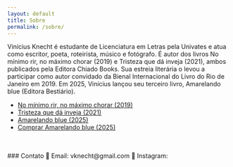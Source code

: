 ```yaml
---
layout: default
title: Sobre
permalink: /sobre/
---
```


Vinícius Knecht é estudante de Licenciatura em Letras pela Univates e atua como escritor, poeta, roteirista, músico e fotógrafo. É autor dos livros No mínimo rir, no máximo chorar (2019) e Tristeza que dá inveja (2021), ambos publicados pela Editora Chiado Books. Sua estreia literária o levou a participar como autor convidado da Bienal Internacional do Livro do Rio de Janeiro em 2019. Em 2025, Vinícius lançou seu terceiro livro, Amarelando blue (Editora Bestiário).

- [No mínimo rir, no máximo chorar (2019)](https://drive.google.com/drive/folders/1tB9WdHHQNyIbdG1NnoaQFsR1JrfUos7c?usp=drive_link)
- [Tristeza que dá inveja (2021)](https://drive.google.com/drive/folders/183VCjb-lOEEY17wD0DdkQGFDAxQyyg0u?usp=drive_link)
- [Amarelando blue (2025)](https://drive.google.com/drive/folders/1OzQZEYopa7a5709ESYBO09_F_kUmTIh3?usp=drive_link)
- [Comprar Amarelando blue (2025)](https://www.bestiario.com.br/livros/amarelando.html)
<br>
<br>
### Contato  
📧 Email: vknecht@gmail.com  
📸 Instagram:
